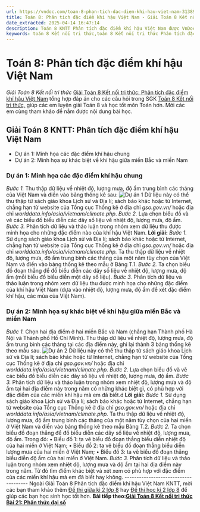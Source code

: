 ```yaml
---
url: https://vndoc.com/toan-8-phan-tich-dac-diem-khi-hau-viet-nam-313893
title: Toán 8: Phân tích đặc điểm khí hậu Việt Nam - Giải Toán 8 Kết nối tri thức - VnDoc.com
date_extracted: 2025-04-14 16:47:14
description: Toán 8 KNTT Phân tích đặc điểm khí hậu Việt Nam được VnDoc biên soạn lời giải nhằm giúp các em nắm được nội dung được học trong bài, luyện giải Toán 8 hiệu quả.
keywords: toán 8 Kết nối tri thức,toán 8 Kết nối tri thức Phân tích đặc điểm khí hậu Việt Nam,toán lớp 8 Kết nối tri thức,giải toán 8 Kết nối tri thức,giải sgk toán 8 Kết nối tri thức,sgk toán 8 Kết nối tri thức,toán 8 Phân tích đặc điểm khí hậu Việt Nam,giải toán 8 ctst,giải toán 8 Phân tích đặc điểm khí hậu Việt Nam,giải toán 8 kntt,toán 8 kntt
---
```


# Toán 8: Phân tích đặc điểm khí hậu Việt Nam
 _Giải Toán 8 Kết nối tri thức_
[Giải Toán 8 Kết nối tri thức: Phân tích đặc điểm khí hậu Việt Nam](<https://vndoc.com/toan-8-phan-tich-dac-diem-khi-hau-viet-nam-313893>) tổng hợp đáp án cho các câu hỏi trong SGK [Toán 8 Kết nối tri thức,](<https://vndoc.com/toan-8-ket-noi-tri-thuc>) giúp các em luyện giải Toán 8 và học tốt môn Toán hơn. Mời các em cùng tham khảo để nắm được nội dung bài học.
## Giải Toán 8 KNTT: Phân tích đặc điểm khí hậu Việt Nam
  * Dự án 1: Minh họa các đặc điểm khí hậu chung
  * Dự án 2: Minh họa sự khác biệt về khí hậu giữa miền Bắc và miền Nam

### Dự án 1: Minh họa các đặc điểm khí hậu chung
 _Bước 1._ Thu thập dữ liệu về nhiệt độ, lượng mưa, độ ẩm trung bình các tháng của Việt Nam và điền vào bảng thống kê sau:
![Dự án 1](https://i.vdoc.vn/data/image/2024/01/10/Khi-hau-1.jpg)
Dữ liệu này có thể thu thập từ sách giáo khoa Lịch sử và Địa lí; sách báo khác hoặc từ Internet, chẳng hạn từ website của Tổng cục Thống kê ở địa chỉ _gso.gov.vn/_ hoặc địa chỉ _worlddata.info/asia/vietnam/climate.php_.
_Bước 2._ Lựa chọn biểu đồ và vẽ các biểu đồ biểu diễn các dãy số liệu về nhiệt độ, lượng mưa, độ ẩm.
_Bước 3._ Phân tích dữ liệu và thảo luận trong nhóm xem dữ liệu thu được minh họa cho những đặc điểm nào của khí hậu Việt Nam.
**Lời giải:**
_Bước 1._ Sử dụng sách giáo khoa Lịch sử và Địa lí; sách báo khác hoặc từ Internet, chẳng hạn từ website của Tổng cục Thống kê ở địa chỉ _gso.gov.vn/_ hoặc địa chỉ _worlddata.info/asia/vietnam/climate.php._
Ta thu thập dữ liệu về nhiệt độ, lượng mưa, độ ẩm trung bình các tháng của một năm tùy chọn của Việt Nam và điền vào bảng thống kê theo mẫu ở Bảng T.1.
_Bước 2._ Ta chọn biểu đồ đoạn thẳng để đồ biểu diễn các dãy số liệu về nhiệt độ, lượng mưa, độ ẩm \(mỗi biểu đồ biểu diễn một dãy số liệu\).
_Bước 3._ Phân tích dữ liệu và thảo luận trong nhóm xem dữ liệu thu được minh họa cho những đặc điểm của khí hậu Việt Nam \(dựa vào nhiệt độ, lượng mưa, độ ẩm để xét đặc điểm khí hậu, các mùa của Việt Nam\).
### Dự án 2: Minh họa sự khác biệt về khí hậu giữa miền Bắc và miền Nam
 _Bước 1._ Chọn hai địa điểm ở hai miền Bắc và Nam \(chẳng hạn Thành phố Hà Nội và Thành phố Hồ Chí Minh\). Thu thập dữ liệu về nhiệt độ, lượng mưa, độ ẩm trung bình các tháng tại các địa điểm này, ghi lại thành 3 bảng thống kê theo mẫu sau.
![Dự án 2](https://i.vdoc.vn/data/image/2024/01/10/Khi-hau-2.jpg)
Dữ liệu này có thể thu thập từ sách giáo khoa Lịch sử và Địa lí; sách báo khác hoặc từ Internet, chẳng hạn từ website của Tổng cục Thống kê ở địa chỉ _gso.gov.vn/_ hoặc địa chỉ _worlddata.info/asia/vietnam/climate.php._
_Bước 2._ Lựa chọn biểu đồ và vẽ các biểu đồ biểu diễn các dãy số liệu về nhiệt độ, lượng mưa, độ ẩm.
_Bước 3._ Phân tích dữ liệu và thảo luận trong nhóm xem nhiệt độ, lượng mưa và độ ẩm tại hai địa điểm này trong năm có những khác biệt gì, có phù hợp với đặc điểm của các miền khí hậu mà em đã biết.d
**Lời giải:**
_Bước 1._ Sử dụng sách giáo khoa Lịch sử và Địa lí; sách báo khác hoặc từ Internet, chẳng hạn từ website của Tổng cục Thống kê ở địa chỉ _gso.gov.vn/_ hoặc địa chỉ _worlddata.info/asia/vietnam/climate.php._
Ta thu thập dữ liệu về nhiệt độ, lượng mưa, độ ẩm trung bình các tháng của một năm tùy chọn của hai miền ở Việt Nam và điền vào bảng thống kê theo mẫu Bảng T.2.
_Bước 2._ Ta chọn biểu đồ đoạn thẳng để đồ biểu diễn các dãy số liệu về nhiệt độ, lượng mưa, độ ẩm. Trong đó:
• Biểu đồ 1: ta vẽ biểu đồ đoạn thẳng biểu diễn nhiệt độ của hai miền ở Việt Nam;
• Biểu đồ 2: ta vẽ biểu đồ đoạn thẳng biểu diễn lượng mưa của hai miền ở Việt Nam;
• Biểu đồ 3: ta vẽ biểu đồ đoạn thẳng biểu diễn độ ẩm của hai miền ở Việt Nam.
_Bước 3._ Phân tích dữ liệu và thảo luận trong nhóm xem nhiệt độ, lượng mưa và độ ẩm tại hai địa điểm này trong năm. Từ đó tìm điểm khác biệt và xét xem có phù hợp với đặc điểm của các miền khí hậu mà em đã biết hay không.
\-------------------------------------
Ngoài Giải Toán 8 Phân tích đặc điểm khí hậu Việt Nam KNTT, mời các bạn tham khảo thêm [Đề thi giữa kì 2 lớp 8](<https://vndoc.com/de-thi-giua-ki-2-lop8>) hay [Đề thi học kì 2 lớp 8](<https://vndoc.com/de-thi-hoc-ki-2-lop8>) để giúp các bạn học sinh học tốt hơn.
**Bài tiếp theo:[Giải Toán 8 Kết nối tri thức Bài 21: Phân thức đại số](<https://vndoc.com/toan-8-bai-21-phan-thuc-dai-so-313916>)**
